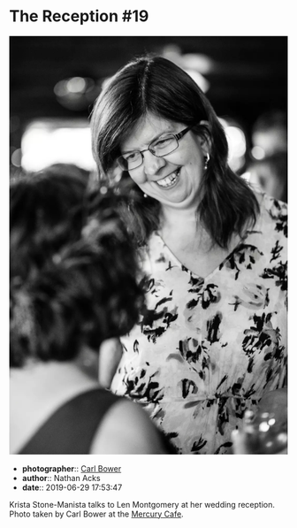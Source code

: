 # The Reception \#19

![Krista Stone-Manista talks to Ellen Montgomery](assets/2019-06-29-set-3-the-reception-19.webp)

* **photographer**:: [Carl Bower](https://carlbowerphotos.com)
* **author**:: Nathan Acks
* **date**:: 2019-06-29 17:53:47

Krista Stone-Manista talks to Len Montgomery at her wedding reception. Photo taken by Carl Bower at the [Mercury Cafe](http://mercurycafe.com).
